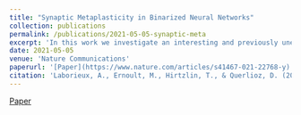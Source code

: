 ```yaml
---
title: "Synaptic Metaplasticity in Binarized Neural Networks"
collection: publications
permalink: /publications/2021-05-05-synaptic-meta
excerpt: 'In this work we investigate an interesting and previously unexplored link between the optimization process of binarized neural networks (BNNs) and neuroscience theories of synaptic metaplasticity. We show how to modify the training process of BNNs to mitigate forgetting and achieve continual learning.'
date: 2021-05-05
venue: 'Nature Communications'
paperurl: '[Paper](https://www.nature.com/articles/s41467-021-22768-y)'
citation: 'Laborieux, A., Ernoult, M., Hirtzlin, T., & Querlioz, D. (2021). Synaptic metaplasticity in binarized neural networks. <i>Nature communications</i>, 12(1), 1-12.'
---
```


[Paper](https://www.nature.com/articles/s41467-021-22768-y)

